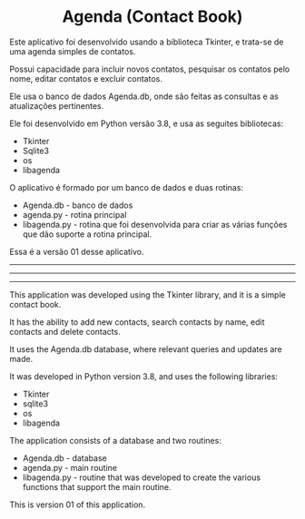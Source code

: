 <CENTER>

#  Agenda  (Contact Book)

</CENTER>

Este aplicativo foi desenvolvido usando a biblioteca Tkinter, e trata-se de uma agenda  simples de contatos.  
  
Possui capacidade para incluir novos contatos, pesquisar os contatos pelo nome, editar contatos e excluir contatos.  
  
Ele usa o banco de dados Agenda.db, onde são feitas as consultas e as atualizações pertinentes. 
  
Ele foi desenvolvido em Python versão 3.8, e usa as seguites bibliotecas:  
  
  *  Tkinter  
  *  Sqlite3  
  *  os  
  *  libagenda  
    
O aplicativo é formado por um banco de dados e duas rotinas:    
    
  *  Agenda.db - banco de dados
  *  agenda.py - rotina principal  
  *  libagenda.py - rotina que foi desenvolvida para criar as várias funções que dão suporte a rotina principal.  
    
Essa é a versão 01 desse aplicativo.  
  

***  
***  
***    
  

This application was developed using the Tkinter library, and it is a simple contact book.

It has the ability to add new contacts, search contacts by name, edit contacts and delete contacts.

It uses the Agenda.db database, where relevant queries and updates are made.

It was developed in Python version 3.8, and uses the following libraries:

  *  Tkinter
  *  sqlite3
  *  os
  *  libagenda  
  
The application consists of a database and two routines:

  *  Agenda.db - database
  *  agenda.py - main routine
  *  libagenda.py - routine that was developed to create the various functions that support the main routine.  

This is version 01 of this application.

